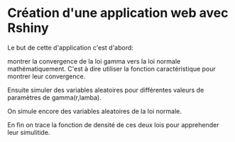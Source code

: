 # Création d'une application web avec Rshiny

Le but de cette d'application c'est d'abord:

montrer la convergence  de la loi gamma vers la loi normale mathématiquement. C'est à dire utiliser la fonction caractéristique pour montrer leur convergence.

Ensuite simuler des variables aleatoires pour différentes valeurs de paramètres de gamma(r,lamba).

On simule encore des variables aleatoires de la loi normale.

En fin on trace la fonction de densité de ces deux lois pour apprehender leur simulitide.
